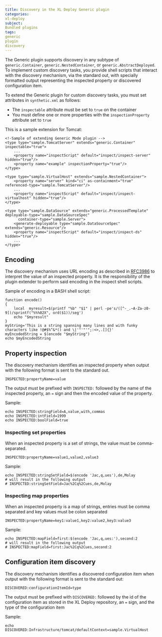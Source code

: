 ```yaml
---
title: Discovery in the XL Deploy Generic plugin
categories:
xl-deploy
subject:
Bundled plugins
tags:
generic
plugin
discovery
---
```


The Generic plugin supports discovery in any subtype of `generic.Container`, `generic.NestedContainer`, or `generic.AbstractDeployed`. To implement custom discovery tasks, you provide shell scripts that interact with the discovery mechanism, via the standard out, with specially formatted output representing the inspected property or discovered configuration item.

To extend the Generic plugin for custom discovery tasks, you must set attributes in `synthetic.xml` as follows:

* The `inspectable` attribute must be set to `true` on the container
* You must define one or more properties with the `inspectionProperty` attribute set to `true`

This is a sample extension for Tomcat:

    <!-Sample of extending Generic Mode plugin -->
    <type type="sample.TomcatServer" extends="generic.Container" inspectable="true">
        ...
        <property name="inspectScript" default="inspect/inspect-server" hidden="true"/>
        <property name="example" inspectionProperty="true"/>
    </type>

    <type type="sample.VirtualHost" extends="sample.NestedContainer">
        <property name="server" kind="ci" as-containment="true" referenced-type="sample.TomcatServer"/>
        ...
        <property name="inspectScript" default="inspect/inspect-virtualhost" hidden="true"/>
    </type>

    <type type="sample.DataSource" extends="generic.ProcessedTemplate" deployable-type="sample.DataSourceSpec"
          container-type="sample.Server">
        <generate-deployable type="sample.DataSourceSpec" extends="generic.Resource"/>
        <property name="inspectScript" default="inspect/inspect-ds" hidden="true"/>
        ...
    </type>

## Encoding

The discovery mechanism uses URL encoding as described in [RFC3986](http://tools.ietf.org/html/rfc3986) to interpret the value of an inspected property. It is the responsibility of the plugin extender to perform said encoding in the inspect shell scripts.

Sample of encoding in a BASH shell script:

    function encode()
    {
        local  myresult=$(printf "%b" "$1" | perl -pe's/([^-_.~A-Za-z0-9])/sprintf("%%%02X", ord($1))/seg')
        echo "$myresult"
    }
    myString='This is a string spanning many lines and with funky characters like !@#$%^&*() and \|'"'"'";:<>,.[]{}'
    myEncodedString = $(encode "$myString")
    echo $myEncodedString

## Property inspection

The discovery mechanism identifies an inspected property when output with the following format is sent to the standard out.

    INSPECTED:propertyName=value

The output must be prefixed with `INSPECTED:` followed by the name of the inspected property, an `=` sign and then the encoded value of
the property.

Sample:

    echo INSPECTED:stringField=A,value,with,commas
    echo INSPECTED:intField=1999
    echo INSPECTED:boolField=true

### Inspecting set properties

When an inspected property is a set of strings, the value must be comma-separated.

    INSPECTED:propertyName=value1,value2,value3

Sample:

    echo INSPECTED:stringSetField=$(encode 'Jac,q,ues'),de,Molay
    # will result in the following output
    # INSPECTED:stringSetField=Jac%2Cq%2Cues,de,Molay

### Inspecting map properties

When an inspected property is a map of strings, entries must be comma separated and key values must be colon separated

    INSPECTED:propertyName=key1:value1,key2:value2,key3:value3

Sample:

    echo INSPECTED:mapField=first:$(encode 'Jac,q,ues:'),second:2
    # will result in the following output
    # INSPECTED:mapField=first:Jac%2Cq%2Cues,second:2

## Configuration item discovery

The discovery mechanism identifies a discovered configuration item when output with the following format is sent to the standard out:

    DISCOVERED:configurationItemId=type

The output must be prefixed with `DISCOVERED:` followed by the id of the configuration item as stored in the XL Deploy repository, an `=` sign, and the type of the configuration item

Sample:

    echo DISCOVERED:Infrastructure/tomcat/defaultContext=sample.VirtualHost
